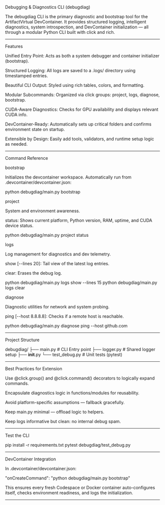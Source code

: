 Debugging & Diagnostics CLI (debugdiag)

The debugdiag CLI is the primary diagnostic and bootstrap tool for the ArtifactVirtual DevContainer. It provides structured logging, intelligent diagnostics, system introspection, and DevContainer initialization — all through a modular Python CLI built with click and rich.


---

Features

Unified Entry Point: Acts as both a system debugger and container initializer (bootstrap).

Structured Logging: All logs are saved to a .logs/ directory using timestamped entries.

Beautiful CLI Output: Styled using rich tables, colors, and formatting.

Modular Subcommands: Organized via click groups: project, logs, diagnose, bootstrap.

CUDA-Aware Diagnostics: Checks for GPU availability and displays relevant CUDA info.

DevContainer-Ready: Automatically sets up critical folders and confirms environment state on startup.

Extensible by Design: Easily add tools, validators, and runtime setup logic as needed.



---

Command Reference

bootstrap

Initializes the devcontainer workspace. Automatically run from .devcontainer/devcontainer.json:

python debugdiag/main.py bootstrap

project

System and environment awareness.

status: Shows current platform, Python version, RAM, uptime, and CUDA device status.


python debugdiag/main.py project status

logs

Log management for diagnostics and dev telemetry.

show [--lines 20]: Tail view of the latest log entries.

clear: Erases the debug log.


python debugdiag/main.py logs show --lines 15
python debugdiag/main.py logs clear

diagnose

Diagnostic utilities for network and system probing.

ping [--host 8.8.8.8]: Checks if a remote host is reachable.


python debugdiag/main.py diagnose ping --host github.com


---

Project Structure

debugdiag/
├── main.py               # CLI Entry point
├── logger.py             # Shared logger setup
├── __init__.py
└── test_debug.py         # Unit tests (pytest)


---

Best Practices for Extension

Use @click.group() and @click.command() decorators to logically expand commands.

Encapsulate diagnostics logic in functions/modules for reusability.

Avoid platform-specific assumptions — fallback gracefully.

Keep main.py minimal — offload logic to helpers.

Keep logs informative but clean: no internal debug spam.



---

Test the CLI

pip install -r requirements.txt
pytest debugdiag/test_debug.py


---

DevContainer Integration

In .devcontainer/devcontainer.json:

"onCreateCommand": "python debugdiag/main.py bootstrap"

This ensures every fresh Codespace or Docker container auto-configures itself, checks environment readiness, and logs the initialization.


---

